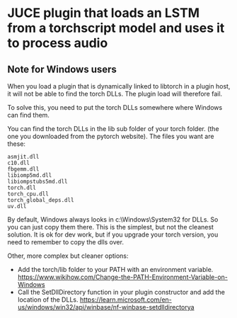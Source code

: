 # JUCE plugin that loads an LSTM from a torchscript model and uses it to process audio


## Note for Windows users 

When you load a plugin that is dynamically linked to libtorch in a plugin host, it will not be able to find the torch DLLs. The plugin load will therefore fail.

To solve this, you need to put the torch DLLs somewhere where Windows can find them. 

You can find the torch DLLs in the lib sub folder of your torch folder. (the one you downloaded from the pytorch website). The files you want are these:

```
asmjit.dll
c10.dll
fbgemm.dll
libiomp5md.dll
libiompstubs5md.dll
torch.dll
torch_cpu.dll
torch_global_deps.dll
uv.dll
```

By default, Windows always looks in c:\Windows\System32 for DLLs. So you can just copy them there. This is the simplest, but not the cleanest solution. It is ok for dev work, but if you upgrade your torch version, you need to remember to copy the dlls over. 

Other, more complex but cleaner options:

* Add the torch/lib folder to your PATH with an environment variable. https://www.wikihow.com/Change-the-PATH-Environment-Variable-on-Windows
* Call the SetDllDirectory function in your plugin constructor and add the location of the DLLs. https://learn.microsoft.com/en-us/windows/win32/api/winbase/nf-winbase-setdlldirectorya








